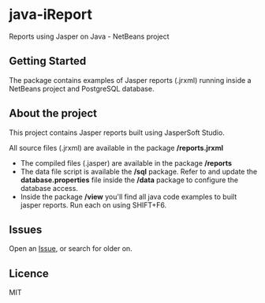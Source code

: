 # java-iReport

Reports using Jasper on Java - NetBeans project

## Getting Started
The package contains examples of Jasper reports (.jrxml) running inside a NetBeans project and PostgreSQL database.

## About the project
This project contains Jasper reports built using JasperSoft Studio.

All source files (.jrxml) are available in the package **/reports.jrxml**
* The compiled files (.jasper) are available in the package **/reports**
* The data file script is available the **/sql** package. Refer to and update the **database.properties** file inside the **/data** package to configure the database access.
* Inside the package **/view** you'll find all java code examples to built jasper reports. Run each on using SHIFT+F6.

## Issues

Open an [Issue](https://github.com/phcayres/java-iReport/issues), or search for older on.

## Licence

MIT
